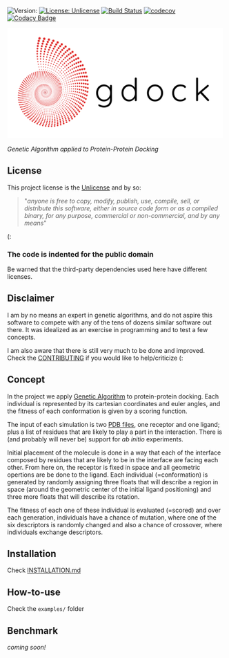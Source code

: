 ![Version:](https://img.shields.io/badge/version-unreleased-inactive)
[![License: Unlicense](https://img.shields.io/badge/license-Unlicense-blue.svg)](http://unlicense.org/) 
[![Build Status](https://travis-ci.com/rvhonorato/gdock.svg?branch=master)](https://travis-ci.com/rvhonorato/gdock)
[![codecov](https://codecov.io/gh/rvhonorato/gdock/branch/master/graph/badge.svg)](https://codecov.io/gh/rvhonorato/gdock)
[![Codacy Badge](https://app.codacy.com/project/badge/Grade/a794c83bedbc4e50b4bb6a0ed73ba3d0)](https://www.codacy.com/gh/rvhonorato/gdock/dashboard?utm_source=github.com&utm_medium=referral&utm_content=rvhonorato/gdock&utm_campaign=Badge_Grade) 


<img src="imgs/gdock_logo.png" width="500">

_Genetic Algorithm applied to Protein-Protein Docking_

## License

This project license is the [Unlicense](https://unlicense.org) and by so:

> "_anyone is free to copy, modify, publish, use, compile, sell, or distribute this software, either in source code form or as a compiled binary, for any purpose, commercial or non-commercial, and by any means_" 

(:

### **The code is indented for the public domain**

Be warned that the third-party dependencies used here have different licenses.

## Disclaimer

I am by no means an expert in genetic algorithms, and do not aspire this software to compete with any of the tens of dozens similar software out there. It was idealized as an exercise in programming and to test a few concepts.

I am also aware that there is still very much to be done and improved. Check the [CONTRIBUTING](CONTRIBUTING.md) if you would like to help/criticize (:

## Concept

In the project we apply [Genetic Algorithm](https://en.wikipedia.org/wiki/Genetic_algorithm) to protein-protein docking. Each individual is represented by its cartesian coordinates and euler angles, and the fitness of each conformation is given by a scoring function.

The input of each simulation is two [PDB files](https://pdb101.rcsb.org/learn/guide-to-understanding-pdb-data/introduction), one receptor and one ligand; plus a list of residues that are likely to play a part in the interaction. There is (and probably will never be) support for _ab initio_ experiments.

Initial placement of the molecule is done in a way that each of the interface composed by residues that are likely to be in the interface are facing each other. From here on, the receptor is fixed in space and all geometric opertions are be done to the ligand. Each individual (=conformation) is generated by randomly assigning three floats that will describe a region in space (around the geometric center of the initial ligand positioning) and three more floats that will describe its rotation. 

The fitness of each one of these individual is evaluated (=scored) and over each generation, individuals have a chance of mutation, where one of the six descriptors is randomly changed and also a chance of crossover, where individuals exchange descriptors.

## Installation

Check [INSTALLATION.md](INSTALLATION.md)

## How-to-use

Check the `examples/` folder

## Benchmark

_coming soon!_
